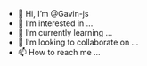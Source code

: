 - 👋 Hi, I’m @Gavin-js
- 👀 I’m interested in ...
- 🌱 I’m currently learning ...
- 💞️ I’m looking to collaborate on ...
- 📫 How to reach me ...

<!---
Gavin-js/Gavin-js is a ✨ special ✨ repository because its `README.md` (this file) appears on your GitHub profile.
You can click the Preview link to take a look at your changes.
--->
